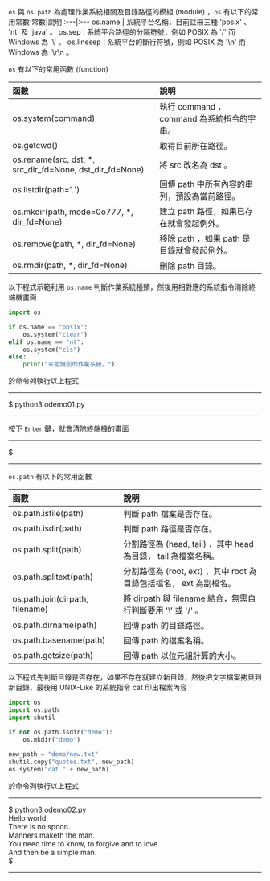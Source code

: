 ` os `  與 ` os.path ` 為處理作業系統相關及目錄路徑的模組 (module) ，` os ` 有以下的常用常數
常數|說明
:---|:---
os.name | 系統平台名稱，目前註冊三種 'posix' 、 'nt' 及 'java' 。
os.sep | 系統平台路徑的分隔符號，例如 POSIX 為 '/' 而 Windows 為 '\\' 。
os.linesep | 系統平台的斷行符號，例如 POSIX 為 '\n' 而 Windows 為 '\r\n 。

`os` 有以下的常用函數 (function)

函數|說明
:---|:---
os.system(command)	| 執行 command ， command 為系統指令的字串。
os.getcwd()	| 取得目前所在路徑。
os.rename(src, dst, *, src_dir_fd=None, dst_dir_fd=None)	| 將 src 改名為 dst 。
os.listdir(path='.') | 	回傳 path 中所有內容的串列，預設為當前路徑。
os.mkdir(path, mode=0o777, *, dir_fd=None)	| 建立 path 路徑，如果已存在就會發起例外。
os.remove(path, *, dir_fd=None) |	移除 path ，如果 path 是目錄就會發起例外。
os.rmdir(path, *, dir_fd=None)	| 刪除 path 目錄。

以下程式示範利用 `os.name` 判斷作業系統種類，然後用相對應的系統指令清除終端機畫面
```py
import os

if os.name == "posix":
    os.system("clear")
elif os.name == "nt":
    os.system("cls")
else:
    print("未能識別的作業系統。")
```

於命令列執行以上程式
***
$ python3 odemo01.py
***
按下 `Enter` 鍵，就會清除終端機的畫面
***
$
***

`os.path` 有以下的常用函數

函數 |	說明
:---|:---
os.path.isfile(path)	| 判斷 path 檔案是否存在。
os.path.isdir(path)	| 判斷 path 路徑是否存在。
os.path.split(path)	| 分割路徑為 (head, tail) ，其中 head 為目錄， tail 為檔案名稱。
os.path.splitext(path)	| 分割路徑為 (root, ext) ，其中 root 為目錄包括檔名， ext 為副檔名。
os.path.join(dirpath, filename) |	將 dirpath 與 filename 結合，無需自行判斷要用 '\\' 或 '/' 。
os.path.dirname(path) |	回傳 path 的目錄路徑。
os.path.basename(path) |	回傳 path 的檔案名稱。
os.path.getsize(path)	| 回傳 path 以位元組計算的大小。

以下程式先判斷目錄是否存在，如果不存在就建立新目錄，然後把文字檔案拷貝到新目錄，最後用 UNIX-Like 的系統指令 cat 印出檔案內容
```py
import os
import os.path
import shutil

if not os.path.isdir("demo"):
    os.mkdir("demo")
    
new_path = "demo/new.txt"
shutil.copy("quotes.txt", new_path) 
os.system("cat " + new_path)
```

於命令列執行以上程式
***
$ python3 odemo02.py  
Hello world!  
There is no spoon.  
Manners maketh the man.  
You need time to know, to forgive and to love.  
And then be a simple man.  
$
***
